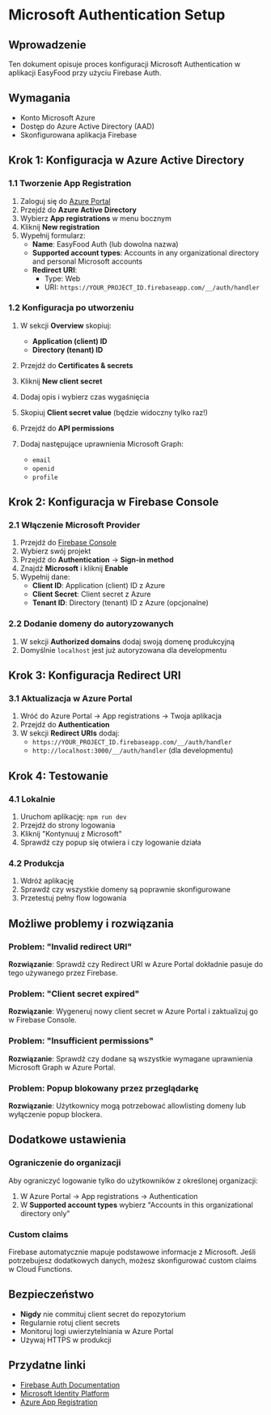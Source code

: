 # Microsoft Authentication Setup

## Wprowadzenie

Ten dokument opisuje proces konfiguracji Microsoft Authentication w aplikacji EasyFood przy użyciu Firebase Auth.

## Wymagania

- Konto Microsoft Azure
- Dostęp do Azure Active Directory (AAD)
- Skonfigurowana aplikacja Firebase

## Krok 1: Konfiguracja w Azure Active Directory

### 1.1 Tworzenie App Registration

1. Zaloguj się do [Azure Portal](https://portal.azure.com)
2. Przejdź do **Azure Active Directory**
3. Wybierz **App registrations** w menu bocznym
4. Kliknij **New registration**
5. Wypełnij formularz:
   - **Name**: EasyFood Auth (lub dowolna nazwa)
   - **Supported account types**: Accounts in any organizational directory and personal Microsoft accounts
   - **Redirect URI**: 
     - Type: Web
     - URI: `https://YOUR_PROJECT_ID.firebaseapp.com/__/auth/handler`
     
### 1.2 Konfiguracja po utworzeniu

1. W sekcji **Overview** skopiuj:
   - **Application (client) ID**
   - **Directory (tenant) ID**

2. Przejdź do **Certificates & secrets**
3. Kliknij **New client secret**
4. Dodaj opis i wybierz czas wygaśnięcia
5. Skopiuj **Client secret value** (będzie widoczny tylko raz!)

3. Przejdź do **API permissions**
4. Dodaj następujące uprawnienia Microsoft Graph:
   - `email`
   - `openid`
   - `profile`

## Krok 2: Konfiguracja w Firebase Console

### 2.1 Włączenie Microsoft Provider

1. Przejdź do [Firebase Console](https://console.firebase.google.com)
2. Wybierz swój projekt
3. Przejdź do **Authentication** → **Sign-in method**
4. Znajdź **Microsoft** i kliknij **Enable**
5. Wypełnij dane:
   - **Client ID**: Application (client) ID z Azure
   - **Client Secret**: Client secret z Azure
   - **Tenant ID**: Directory (tenant) ID z Azure (opcjonalne)

### 2.2 Dodanie domeny do autoryzowanych

1. W sekcji **Authorized domains** dodaj swoją domenę produkcyjną
2. Domyślnie `localhost` jest już autoryzowana dla developmentu

## Krok 3: Konfiguracja Redirect URI

### 3.1 Aktualizacja w Azure Portal

1. Wróć do Azure Portal → App registrations → Twoja aplikacja
2. Przejdź do **Authentication**
3. W sekcji **Redirect URIs** dodaj:
   - `https://YOUR_PROJECT_ID.firebaseapp.com/__/auth/handler`
   - `http://localhost:3000/__/auth/handler` (dla developmentu)

## Krok 4: Testowanie

### 4.1 Lokalnie

1. Uruchom aplikację: `npm run dev`
2. Przejdź do strony logowania
3. Kliknij "Kontynuuj z Microsoft"
4. Sprawdź czy popup się otwiera i czy logowanie działa

### 4.2 Produkcja

1. Wdróż aplikację
2. Sprawdź czy wszystkie domeny są poprawnie skonfigurowane
3. Przetestuj pełny flow logowania

## Możliwe problemy i rozwiązania

### Problem: "Invalid redirect URI"

**Rozwiązanie**: Sprawdź czy Redirect URI w Azure Portal dokładnie pasuje do tego używanego przez Firebase.

### Problem: "Client secret expired"

**Rozwiązanie**: Wygeneruj nowy client secret w Azure Portal i zaktualizuj go w Firebase Console.

### Problem: "Insufficient permissions"

**Rozwiązanie**: Sprawdź czy dodane są wszystkie wymagane uprawnienia Microsoft Graph w Azure Portal.

### Problem: Popup blokowany przez przeglądarkę

**Rozwiązanie**: Użytkownicy mogą potrzebować allowlisting domeny lub wyłączenie popup blockera.

## Dodatkowe ustawienia

### Ograniczenie do organizacji

Aby ograniczyć logowanie tylko do użytkowników z określonej organizacji:

1. W Azure Portal → App registrations → Authentication
2. W **Supported account types** wybierz "Accounts in this organizational directory only"

### Custom claims

Firebase automatycznie mapuje podstawowe informacje z Microsoft. Jeśli potrzebujesz dodatkowych danych, możesz skonfigurować custom claims w Cloud Functions.

## Bezpieczeństwo

- **Nigdy** nie commituj client secret do repozytorium
- Regularnie rotuj client secrets
- Monitoruj logi uwierzytelniania w Azure Portal
- Używaj HTTPS w produkcji

## Przydatne linki

- [Firebase Auth Documentation](https://firebase.google.com/docs/auth)
- [Microsoft Identity Platform](https://docs.microsoft.com/en-us/azure/active-directory/develop/)
- [Azure App Registration](https://docs.microsoft.com/en-us/azure/active-directory/develop/quickstart-register-app)
